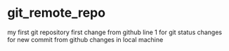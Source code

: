 # git_remote_repo
my first git repository
first change from github
line 1 for git status
changes for new commit from github
changes in local machine
